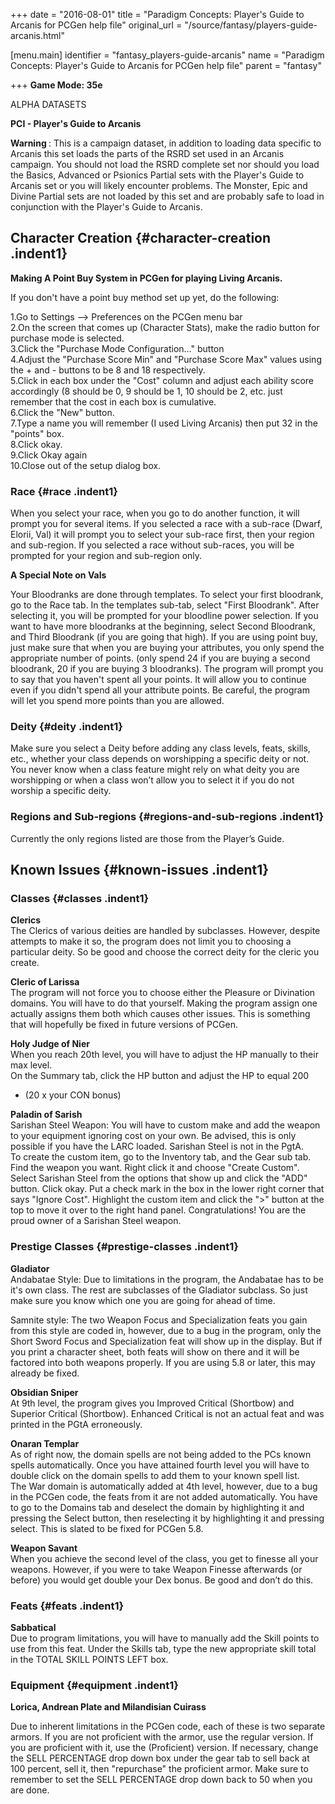 +++
date = "2016-08-01"
title = "Paradigm Concepts: Player's Guide to Arcanis for PCGen help file"
original_url = "/source/fantasy/players-guide-arcanis.html"

[menu.main]
    identifier = "fantasy_players-guide-arcanis"
    name = "Paradigm Concepts: Player's Guide to Arcanis for PCGen help file"
    parent = "fantasy"
    
+++
**Game Mode: 35e**

ALPHA DATASETS

**PCI - Player's Guide to Arcanis**

**<span class="alpha"> Warning </span>** : This is a campaign dataset,
in addition to loading data specific to Arcanis this set loads the parts
of the RSRD set used in an Arcanis campaign. You should not load the
RSRD complete set nor should you load the Basics, Advanced or Psionics
Partial sets with the Player's Guide to Arcanis set or you will likely
encounter problems. The Monster, Epic and Divine Partial sets are not
loaded by this set and are probably safe to load in conjunction with the
Player's Guide to Arcanis.

**Character Creation** {#character-creation .indent1}
----------------------

**Making A Point Buy System in PCGen for playing Living Arcanis.**

If you don't have a point buy method set up yet, do the following:

1.Go to Settings --&gt; Preferences on the PCGen menu bar\
 2.On the screen that comes up (Character Stats), make the radio button
for purchase mode is selected.\
 3.Click the "Purchase Mode Configuration..." button\
 4.Adjust the "Purchase Score Min" and "Purchase Score Max" values using
the + and - buttons to be 8 and 18 respectively.\
 5.Click in each box under the "Cost" column and adjust each ability
score accordingly (8 should be 0, 9 should be 1, 10 should be 2, etc.
just remember that the cost in each box is cumulative.\
 6.Click the "New" button.\
 7.Type a name you will remember (I used Living Arcanis) then put 32 in
the "points" box.\
 8.Click okay.\
 9.Click Okay again\
 10.Close out of the setup dialog box.

### **Race** {#race .indent1}

When you select your race, when you go to do another function, it will
prompt you for several items. If you selected a race with a sub-race
(Dwarf, Elorii, Val) it will prompt you to select your sub-race first,
then your region and sub-region. If you selected a race without
sub-races, you will be prompted for your region and sub-region only.

**A Special Note on Vals**

Your Bloodranks are done through templates. To select your first
bloodrank, go to the Race tab. In the templates sub-tab, select "First
Bloodrank". After selecting it, you will be prompted for your bloodline
power selection. If you want to have more bloodranks at the beginning,
select Second Bloodrank, and Third Bloodrank (if you are going that
high). If you are using point buy, just make sure that when you are
buying your attributes, you only spend the appropriate number of points.
(only spend 24 if you are buying a second bloodrank, 20 if you are
buying 3 bloodranks). The program will prompt you to say that you
haven't spent all your points. It will allow you to continue even if you
didn't spend all your attribute points. Be careful, the program will let
you spend more points than you are allowed.

### **Deity** {#deity .indent1}

Make sure you select a Deity before adding any class levels, feats,
skills, etc., whether your class depends on worshipping a specific deity
or not. You never know when a class feature might rely on what deity you
are worshipping or when a class won’t allow you to select it if you do
not worship a specific deity.

### Regions and Sub-regions {#regions-and-sub-regions .indent1}

Currently the only regions listed are those from the Player’s Guide.

Known Issues {#known-issues .indent1}
------------

### Classes {#classes .indent1}

**Clerics**\
 The Clerics of various deities are handled by subclasses. However,
despite attempts to make it so, the program does not limit you to
choosing a particular deity. So be good and choose the correct deity for
the cleric you create.

**Cleric of Larissa**\
 The program will not force you to choose either the Pleasure or
Divination domains. You will have to do that yourself. Making the
program assign one actually assigns them both which causes other issues.
This is something that will hopefully be fixed in future versions of
PCGen.

**Holy Judge of Nier**\
 When you reach 20th level, you will have to adjust the HP manually to
their max level.\
 On the Summary tab, click the HP button and adjust the HP to equal 200
+ (20 x your CON bonus)

**Paladin of Sarish**\
 Sarishan Steel Weapon: You will have to custom make and add the weapon
to your equipment ignoring cost on your own. Be advised, this is only
possible if you have the LARC loaded. Sarishan Steel is not in the
PgtA.\
 To create the custom item, go to the Inventory tab, and the Gear sub
tab. Find the weapon you want. Right click it and choose "Create
Custom". Select Sarishan Steel from the options that show up and click
the "ADD" button. Click okay. Put a check mark in the box in the lower
right corner that says "Ignore Cost". Highlight the custom item and
click the "&gt;" button at the top to move it over to the right hand
panel. Congratulations! You are the proud owner of a Sarishan Steel
weapon.

### Prestige Classes {#prestige-classes .indent1}

**Gladiator**\
 Andabatae Style: Due to limitations in the program, the Andabatae has
to be it's own class. The rest are subclasses of the Gladiator subclass.
So just make sure you know which one you are going for ahead of time.

Samnite style: The two Weapon Focus and Specialization feats you gain
from this style are coded in, however, due to a bug in the program, only
the Short Sword Focus and Specialization feat will show up in the
display. But if you print a character sheet, both feats will show on
there and it will be factored into both weapons properly. If you are
using 5.8 or later, this may already be fixed.

**Obsidian Sniper**\
 At 9th level, the program gives you Improved Critical (Shortbow) and
Superior Critical (Shortbow). Enhanced Critical is not an actual feat
and was printed in the PGtA erroneously.

**Onaran Templar**\
 As of right now, the domain spells are not being added to the PCs known
spells automatically. Once you have attained fourth level you will have
to double click on the domain spells to add them to your known spell
list.\
 The War domain is automatically added at 4th level, however, due to a
bug in the PCGen code, the feats from it are not added automatically.
You have to go to the Domains tab and deselect the domain by
highlighting it and pressing the Select button, then reselecting it by
highlighting it and pressing select. This is slated to be fixed for
PCGen 5.8.

**Weapon Savant**\
 When you achieve the second level of the class, you get to finesse all
your weapons. However, if you were to take Weapon Finesse afterwards (or
before) you would get double your Dex bonus. Be good and don’t do this.

### Feats {#feats .indent1}

**Sabbatical**\
 Due to program limitations, you will have to manually add the Skill
points to use from this feat. Under the Skills tab, type the new
appropriate skill total in the TOTAL SKILL POINTS LEFT box.

### Equipment {#equipment .indent1}

**Lorica, Andrean Plate and Milandisian Cuirass**

Due to inherent limitations in the PCGen code, each of these is two
separate armors. If you are not proficient with the armor, use the
regular version. If you are proficient with it, use the (Proficient)
version. If necessary, change the SELL PERCENTAGE drop down box under
the gear tab to sell back at 100 percent, sell it, then "repurchase" the
proficient armor. Make sure to remember to set the SELL PERCENTAGE drop
down back to 50 when you are done.



